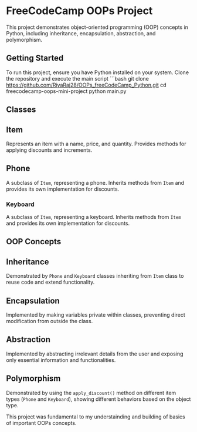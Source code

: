 # FreeCodeCamp OOPs Project

This project demonstrates object-oriented programming (OOP) concepts in Python, including inheritance, encapsulation, abstraction, and polymorphism.

## Getting Started

To run this project, ensure you have Python installed on your system. Clone the repository and execute the main script                                                                                             ```bash
   git clone https://github.com/RiyaRaj28/OOPs_freeCodeCamp_Python.git
   cd freecodecamp-oops-mini-project
   python main.py

## Classes

## Item

Represents an item with a name, price, and quantity. Provides methods for applying discounts and increments.

## Phone

A subclass of `Item`, representing a phone. Inherits methods from `Item` and provides its own implementation for discounts.

### Keyboard

A subclass of `Item`, representing a keyboard. Inherits methods from `Item` and provides its own implementation for discounts.

## OOP Concepts

## Inheritance

Demonstrated by `Phone` and `Keyboard` classes inheriting from `Item` class to reuse code and extend functionality.

## Encapsulation

Implemented by making variables private within classes, preventing direct modification from outside the class.

## Abstraction

Implemented by abstracting irrelevant details from the user and exposing only essential information and functionalities.

## Polymorphism

Demonstrated by using the `apply_discount()` method on different item types (`Phone` and `Keyboard`), showing different behaviors based on the object type.


This project was fundamental to my understainding and building of basics of important OOPs concepts.
